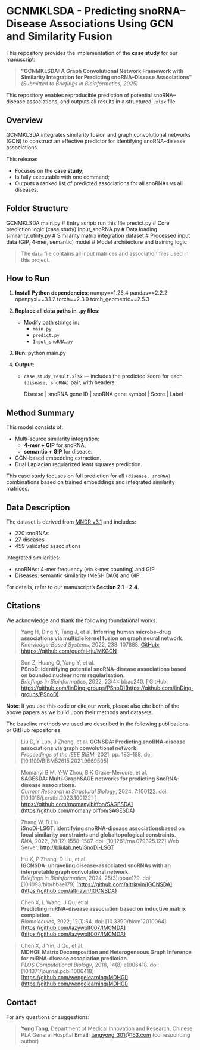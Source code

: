 
# GCNMKLSDA - Predicting snoRNA–Disease Associations Using GCN and Similarity Fusion

This repository provides the implementation of the **case study** for our manuscript:

> **"GCNMKLSDA: A Graph Convolutional Network Framework with Similarity Integration for Predicting snoRNA–Disease Associations"**  
> *(Submitted to Briefings in Bioinformatics, 2025)*

This repository enables reproducible prediction of potential snoRNA–disease associations, and outputs all results in a structured `.xlsx` file.


##  Overview

GCNMKLSDA integrates similarity fusion and graph convolutional networks (GCN) to construct an effective predictor for identifying snoRNA–disease associations.

This release:
- Focuses on the **case study**;
- Is fully executable with one command;
- Outputs a ranked list of predicted associations for all snoRNAs vs all diseases.


##  Folder Structure


GCNMKLSDA
  main.py                  # Entry script: run this file
  predict.py               # Core prediction logic (case study)
  Input_snoRNA.py          # Data loading
  similarity_utility.py    # Similarity matrix integration
  dataset                 # Processed input data (GIP, 4-mer, semantic)
  model      # Model architecture and training logic


>  The `data` file contains all input matrices and association files used in this project.


##  How to Run

1. **Install Python dependencies**:
   numpy==1.26.4
   pandas==2.2.2
   openpyxl==3.1.2
   torch==2.3.0
   torch_geometric==2.5.3


2. **Replace all data paths in `.py` files**:
   - Modify path strings in:
     - `main.py`
     - `predict.py`
     - `Input_snoRNA.py`


3. **Run**:
   python main.py


4. **Output**:
   - `case_study_result.xlsx` — includes the predicted score for each `(disease, snoRNA)` pair, with headers:
     
     Disease | snoRNA gene ID | snoRNA gene symbol | Score | Label
   


##  Method Summary

This model consists of:
- Multi-source similarity integration:
  - **4-mer + GIP** for snoRNA;
  - **semantic + GIP** for disease.
- GCN-based embedding extraction.
- Dual Laplacian regularized least squares prediction.

This case study focuses on full prediction for all `(disease, snoRNA)` combinations based on trained embeddings and integrated similarity matrices.


##  Data Description

The dataset is derived from [MNDR v3.1](http://www.rna-society.org/mndr/) and includes:
- 220 snoRNAs
- 27 diseases
- 459 validated associations

Integrated similarities:
- snoRNAs: 4-mer frequency (via k-mer counting) and GIP
- Diseases: semantic similarity (MeSH DAG) and GIP

For details, refer to our manuscript’s **Section 2.1 – 2.4**.


##  Citations

We acknowledge and thank the following foundational works:

> Yang H, Ding Y, Tang J, et al.
> **Inferring human microbe–drug associations via multiple kernel fusion on graph neural network**.  
> *Knowledge-Based Systems*, 2022, 238: 107888.
> [ GitHub: hhttps://github.com/guofei-tju/MKGCN](https://github.com/guofei-tju/MKGCN)

> Sun Z, Huang Q, Yang Y, et al.  
> **PSnoD: identifying potential snoRNA-disease associations based on bounded nuclear norm regularization**.  
> *Briefings in Bioinformatics*, 2022, 23(4): bbac240.
> [ GitHub: https://github.com/linDing-groups/PSnoD](https://github.com/linDing-groups/PSnoD)

 **Note**: If you use this code or cite our work, please also cite both of the above papers as we build upon their methods and datasets.

The baseline methods we used are described in the following publications or GitHub repositories.

> Liu D, Y Luo, J Zheng, et al.
> **GCNSDA: Predicting snoRNA-disease associations via graph convolutional network**.  
> *Proceedings of the IEEE BIBM*, 2021, pp. 183–188. doi: [10.1109/BIBM52615.2021.9669505]

> Momanyi B M, Y-W Zhou, B K Grace-Mercure, et al.  
> **SAGESDA: Multi-GraphSAGE networks for predicting SnoRNA-disease associations**.  
> *Current Research in Structural Biology*, 2024, 7:100122. doi: [10.1016/j.crstbi.2023.100122]
> [ https://github.com/momanyibiffon/SAGESDA](https://github.com/momanyibiffon/SAGESDA)

> Zhang W, B Liu  
> **iSnoDi-LSGT: identifying snoRNA-disease associationsbased on local similarity constraints and globaltopological constraints**.  
> *RNA*, 2022, 28(12):1558–1567. doi: [10.1261/rna.079325.122]
> Web Server: http://bliulab.net/iSnoDi-LSGT

> Hu X, P Zhang, D Liu, et al.  
> **IGCNSDA: unraveling disease-associated snoRNAs with an interpretable graph convolutional network**.  
> *Briefings in Bioinformatics*, 2024, 25(3):bbae179. doi: [10.1093/bib/bbae179]
> [https://github.com/altriavin/IGCNSDA](https://github.com/altriavin/IGCNSDA)

> Chen X, L Wang, J Qu, et al.  
> **Predicting miRNA–disease association based on inductive matrix completion**.  
> *Biomolecules*, 2022, 12(1):64. doi: [10.3390/biom12010064]
> [https://github.com/lazywolf007/IMCMDA](https://github.com/lazywolf007/IMCMDA)

> Chen X, J Yin, J Qu, et al.  
> **MDHGI: Matrix Decomposition and Heterogeneous Graph Inference for miRNA-disease association prediction**.  
> *PLOS Computational Biology*, 2018, 14(8):e1006418. doi: [10.1371/journal.pcbi.1006418]
> [https://github.com/wengelearning/MDHGI](https://github.com/wengelearning/MDHGI)



##  Contact

For any questions or suggestions:

> **Yong Tang**, Department of Medical Innovation and Research, Chinese PLA General Hospital
> **Email**: tangyong_301@163.com (corresponding author)
